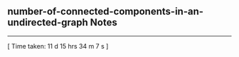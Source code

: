 <h2>number-of-connected-components-in-an-undirected-graph Notes</h2><hr>[ Time taken: 11 d 15 hrs 34 m 7 s ]
